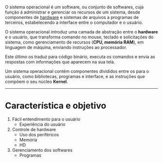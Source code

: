 O sistema operacional é um software, ou conjunto de softwares, cuja função á administrar e gerenciar os recursos de um sistema, desde componentes de [hardware](Hardware) e sistemas de arquivos a programas de terceiros, estabelecendo a interface entre o computador e o usuário.

O sistema operacional introduz uma camada de abstração entre o **hardware** e o usuário, que transforma comando no mouse, teclado e solicitações do sistema, como gerenciamento de recursos (**CPU, memória RAM**), em linguagem de máquina, enviando instruções ao processador.

Este último os traduz para código binário, executa os comandos e envia as respostas com informações que aparecem na sua tela.

Um sistema operacional contém componentes divididos entre os para o usuário, como bibliotecas, programas e interface, e as instruções que compõem o seu núcleo **Kernel**.

---
# Característica e objetivo

1. Fácil entendimento para o usuário
	+ Experiência do usuário
2.  Controle de hardware
	 + Uso dos periféricos
	 + Memória
	 + HD
3. Gerenciamento dos softwares
	+ Programas

